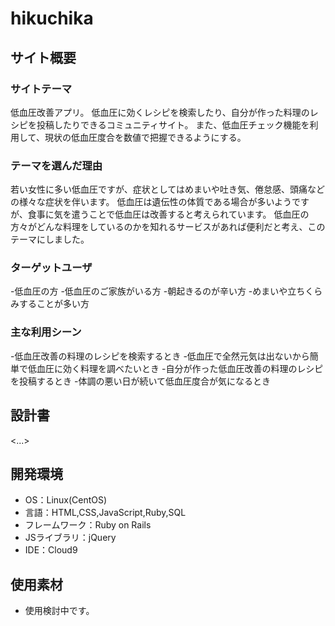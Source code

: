 # hikuchika

## サイト概要
### サイトテーマ
低血圧改善アプリ。
低血圧に効くレシピを検索したり、自分が作った料理のレシピを投稿したりできるコミュニティサイト。
また、低血圧チェック機能を利用して、現状の低血圧度合を数値で把握できるようにする。

### テーマを選んだ理由
若い女性に多い低血圧ですが、症状としてはめまいや吐き気、倦怠感、頭痛などの様々な症状を伴います。
低血圧は遺伝性の体質である場合が多いようですが、食事に気を遣うことで低血圧は改善すると考えられています。
低血圧の方々がどんな料理をしているのかを知れるサービスがあれば便利だと考え、このテーマにしました。

### ターゲットユーザ
-低血圧の方
-低血圧のご家族がいる方
-朝起きるのが辛い方
-めまいや立ちくらみすることが多い方

### 主な利用シーン
-低血圧改善の料理のレシピを検索するとき
-低血圧で全然元気は出ないから簡単で低血圧に効く料理を調べたいとき
-自分が作った低血圧改善の料理のレシピを投稿するとき
-体調の悪い日が続いて低血圧度合が気になるとき

## 設計書
<...>

## 開発環境
- OS：Linux(CentOS)
- 言語：HTML,CSS,JavaScript,Ruby,SQL
- フレームワーク：Ruby on Rails
- JSライブラリ：jQuery
- IDE：Cloud9

## 使用素材
- 使用検討中です。
